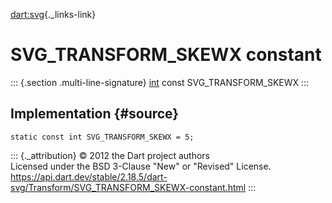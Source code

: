 [dart:svg](../../dart-svg/dart-svg-library){._links-link}

SVG\_TRANSFORM\_SKEWX constant
==============================

::: {.section .multi-line-signature}
[int](../../dart-core/int-class) const SVG\_TRANSFORM\_SKEWX
:::

Implementation {#source}
--------------

``` {.language-dart data-language="dart"}
static const int SVG_TRANSFORM_SKEWX = 5;
```

::: {._attribution}
© 2012 the Dart project authors\
Licensed under the BSD 3-Clause \"New\" or \"Revised\" License.\
<https://api.dart.dev/stable/2.18.5/dart-svg/Transform/SVG_TRANSFORM_SKEWX-constant.html>
:::
